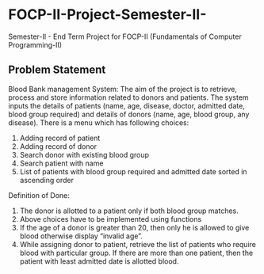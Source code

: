# FOCP-II-Project-Semester-II-
Semester-II - End Term Project for FOCP-II (Fundamentals of Computer Programming-II) 


## Problem Statement 
Blood Bank management System: The aim of the project is to retrieve, process and store information related to donors and patients. The system inputs the details of patients (name, age, disease, doctor, admitted date, blood group required) and details of donors (name, age, blood group, any disease). There is a menu which has following choices:
1. Adding record of patient
2. Adding record of donor
3. Search donor with existing blood group
4. Search patient with name
5. List of patients with blood group required and admitted date sorted in ascending order

Definition of Done:
1.	The donor is allotted to a patient only if both blood group matches. 
2.	Above choices have to be implemented using functions
3.	If the age of a donor is greater than 20, then only he is allowed to give blood otherwise display “invalid age”.
4.	While assigning donor to patient, retrieve the list of patients who require blood with particular group. If there are more than one patient, then the patient with least admitted date is allotted blood.

